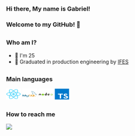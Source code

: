### Hi there, My name is Gabriel!

### Welcome to my GitHub! 👋

##

### Who am I?

- 👨 I'm 25
- 📓 Graduated in production engineering by <a href = "https://www.ifes.edu.br/" target="_blank">IFES</a>

##
    
### Main languages
<div style="display: inline_block">
  <img align="center" alt="gabriel-React" height="30" width="40" src="https://raw.githubusercontent.com/devicons/devicon/master/icons/react/react-original.svg"/>
  <img align="center" src="https://raw.githubusercontent.com/devicons/devicon/master/icons/mysql/mysql-original-wordmark.svg" alt="mysql" width="40" height="30"/>
  <img align="center" src="https://raw.githubusercontent.com/devicons/devicon/master/icons/nodejs/nodejs-original-wordmark.svg" alt="nodejs" width="40" height="30" />
  <img align="center" src="https://raw.githubusercontent.com/devicons/devicon/master/icons/typescript/typescript-original.svg" alt="typescript" width="40" height="30" />
</div>
  
 ##
 
### How to reach me
<div> 
  <a href="https://www.linkedin.com/in/gabrielfmpinheiro/" target="_blank"><img src="https://img.shields.io/badge/-LinkedIn-%230077B5?style=for-the-badge&logo=linkedin&logoColor=white" target="_blank"></a> 

